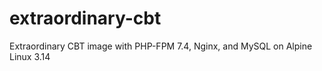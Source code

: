 # extraordinary-cbt
Extraordinary CBT image with PHP-FPM 7.4, Nginx, and MySQL on Alpine Linux 3.14
